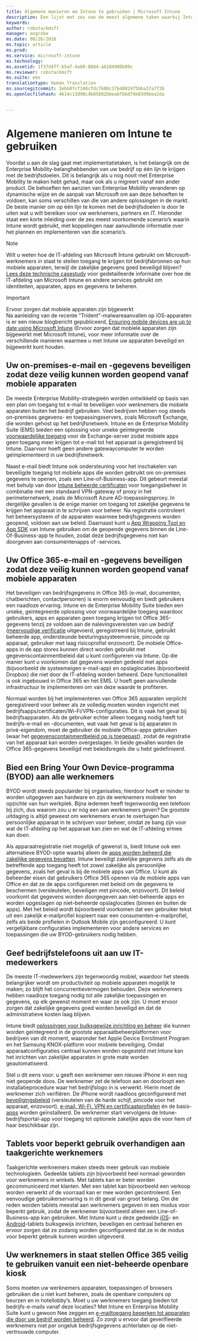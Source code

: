 ```yaml
---
title: Algemene manieren om Intune te gebruiken | Microsoft Intune
description: Een lijst met zes van de meest algemene taken waarbij Intune kan worden gebruikt
keywords: 
author: robstackmsft
manager: angrobe
ms.date: 08/26/2016
ms.topic: article
ms.prod: 
ms.service: microsoft-intune
ms.technology: 
ms.assetid: 1f37d4ff-b5a7-4a89-8884-a6184908b09c
ms.reviewer: robstackmsft
ms.suite: ems
translationtype: Human Translation
ms.sourcegitcommit: 2ebb8fcf348cfdc7600c37b40824f5bba37a7f36
ms.openlocfilehash: 4614c13d98c4b05882bbeabfbbd7de83d9bea2da


---
```


# Algemene manieren om Intune te gebruiken

Voordat u aan de slag gaat met implementatietaken, is het belangrijk om de Enterprise Mobility-belanghebbenden van uw bedrijf op één lijn te krijgen met de bedrijfsdoelen.  Dit is belangrijk als u nog nooit met Enterprise Mobility te maken hebt gehad, maar ook als u migreert vanaf een ander product.  De behoeften ten aanzien van Enterprise Mobility veranderen op dynamische wijze en de aanpak van Microsoft om aan deze behoeften te voldoen, kan soms verschillen van die van andere oplossingen in de markt.  De beste manier om op één lijn te komen met de bedrijfsdoelen is door te uiten wat u wilt bereiken voor uw werknemers, partners en IT.  Hieronder staat een korte inleiding over de zes meest voorkomende scenario’s waarin Intune wordt gebruikt, met koppelingen naar aanvullende informatie over het plannen en implementeren van die scenario’s.

>[!NOTE]
>Wilt u weten hoe de IT-afdeling van Microsoft Intune gebruikt om Microsoft-werknemers in staat te stellen toegang te krijgen tot bedrijfsbronnen op hun mobiele apparaten, terwijl de zakelijke gegevens goed beveiligd blijven? [Lees deze technische casestudy](https://www.microsoft.com/itshowcase/Article/Content/588) voor gedetailleerde informatie over hoe de IT-afdeling van Microsoft Intune en andere services gebruikt om identiteiten, apparaten, apps en gegevens te beheren.  

>[!IMPORTANT]
>Ervoor zorgen dat mobiele apparaten zijn bijgewerkt<br>
>Na aanleiding van de recente "Trident"-malwareaanvallen op iOS-apparaten is er een nieuw blogbericht gepubliceerd, [Ensuring mobile devices are up to date using Microsoft Intune](https://blogs.technet.microsoft.com/enterprisemobility/2016/08/26/ensuring-mobile-devices-are-up-to-date-using-microsoft-intune/) (Ervoor zorgen dat mobiele apparaten zijn bijgewerkt met Microsoft Intune), voor meer informatie over de verschillende manieren waarmee u met Intune uw apparaten beveiligd en bijgewerkt kunt houden.

## Uw on-premises-e-mail en -gegevens beveiligen zodat deze veilig kunnen worden geopend vanaf mobiele apparaten
De meeste Enterprise Mobility-strategieën worden ontwikkeld op basis van een plan om toegang tot e-mail te beveiligen voor werknemers die mobiele apparaten buiten het bedrijf gebruiken. Veel bedrijven hebben nog steeds on-premises gegevens- en toepassingsservers, zoals Microsoft Exchange, die worden gehost op het bedrijfsnetwerk. Intune en de Enterprise Mobility Suite (EMS) bieden een oplossing voor unieke geïntegreerde [voorwaardelijke toegang](/intune/deploy-use/restrict-access-to-email-and-o365-services-with-microsoft-intune) voor de Exchange-server zodat mobiele apps geen toegang meer krijgen tot e-mail tot het apparaat is geregistreerd bij Intune. Daarvoor hoeft geen andere gatewaycomputer te worden geïmplementeerd in uw bedrijfsnetwerk.

Naast e-mail biedt Intune ook ondersteuning voor het inschakelen van beveiligde toegang tot mobiele apps die worden gebruikt om on-premises gegevens te openen, zoals een Line-of-Business-app.  Dit gebeurt meestal met behulp van door [Intune beheerde certificaten](/intune/deploy-use/secure-resource-access-with-certificate-profiles) voor toegangsbeheer in combinatie met een standaard VPN-gateway of proxy in het perimeternetwerk, zoals de Microsoft Azure AD-toepassingsproxy.  In dergelijke gevallen is de enige manier om toegang tot zakelijke gegevens te krijgen het apparaat in te schrijven voor beheer.  Na registratie controleert het beheersysteem of de apparaten waarmee bedrijfsgegevens worden geopend, voldoen aan uw beleid.  Daarnaast kunt u [App Wrapping Tool en App SDK](/intune/deploy-use/decide-how-to-prepare-apps-for-mobile-application-management-with-microsoft-intune) van Intune gebruiken om de geopende gegevens binnen de Line-Of-Business-app te houden, zodat deze bedrijfsgegevens niet kan doorgeven aan consumentenapps of -services.

<!-- Learn more about how to plan and deploy Intune to help secure on-premises email and data. -->

## Uw Office 365-e-mail en -gegevens beveiligen zodat deze veilig kunnen worden geopend vanaf mobiele apparaten
Het beveiligen van bedrijfsgegevens in Office 365 (e-mail, documenten, chatberichten, contactpersonen) is enorm eenvoudig en biedt gebruikers een naadloze ervaring. Intune en de Enterprise Mobility Suite bieden een unieke, geïntegreerde oplossing voor voorwaardelijke toegang waardoor gebruikers, apps en apparaten geen toegang krijgen tot Office 365-gegevens tenzij ze voldoen aan de nalevingsvereisten van uw bedrijf ([meervoudige verificatie](/intune/deploy-use/protect-windows-devices-with-multi-factor-authentication) uitgevoerd, geregistreerd bij Intune, gebruikt beheerde app, ondersteunde besturingssysteemversie, pincode op apparaat, gebruiker met laag risicoprofiel enzovoort). De mobiele Office-apps in de app stores kunnen direct worden gebruikt met gegevenscontainmentbeleid dat u kunt configureren via Intune. Op die manier kunt u voorkomen dat gegevens worden gedeeld met apps (bijvoorbeeld de systeemeigen e-mail-app) en opslaglocaties (bijvoorbeeld Dropbox) die niet door de IT-afdeling worden beheerd.  Deze functionaliteit is ook ingebouwd in Office 365 en het EMS.  U hoeft geen aanvullende infrastructuur te implementeren om van deze waarde te profiteren.

Normaal worden bij het implementeren van Office 365 apparaten verplicht geregistreerd voor beheer als ze volledig moeten worden ingericht met bedrijfsapps/certificaten/Wi-Fi/VPN-configuraties. Dit is vaak het geval bij bedrijfsapparaten.  Als de gebruiker echter alleen toegang nodig heeft tot bedrijfs-e-mail en -documenten, wat vaak het geval is bij apparaten in privé-eigendom, moet de gebruiker de mobiele Office-apps gebruiken (waar het [gegevenscontainmentbeleid op is toegepast](/intune/deploy-use/protect-apps-and-data-with-microsoft-intune)), zodat de registratie van het apparaat kan worden overgeslagen.  In beide gevallen worden de Office 365-gegevens beveiligd met beleidsregels die u hebt gedefinieerd.

<!-- Learn more about how to plan and deploy Intune to help secure Office 365 email and data. -->

## Bied een Bring Your Own Device-programma (BYOD) aan alle werknemers
BYOD wordt steeds populairder bij organisaties; hierdoor hoeft er minder te worden uitgegeven aan hardware en zijn de werknemers mobieler ten opzichte van hun werkplek. Bijna iedereen heeft tegenwoordig een telefoon bij zich, dus waarom zou u er nóg een aan werknemers geven? De grootste uitdaging is altijd geweest om werknemers ervan te overtuigen hun persoonlijke apparaat in te schrijven voor beheer, omdat ze bang zijn voor wat de IT-afdeling op het apparaat kan zien en wat de IT-afdeling ermee kan doen.  

Als apparaatregistratie niet mogelijk of gewenst is, biedt Intune ook een alternatieve BYOD-optie waarbij alleen de [apps worden beheerd die zakelijke gegevens bevatten](/intune/deploy-use/protect-apps-and-data-with-microsoft-intune).  Intune beveiligt zakelijke gegevens zelfs als de betreffende app toegang heeft tot zowel zakelijke als persoonlijke gegevens, zoals het geval is bij de mobiele apps van Office.  U kunt als beheerder eisen dat gebruikers Office 365 openen via de mobiele apps van Office en dat ze de apps configureren met beleid om de gegevens te beschermen (versleutelen, beveiligen met pincode, enzovoort).  Dit beleid voorkomt dat gegevens worden doorgegeven aan niet-beheerde apps en worden opgeslagen op niet-beheerde opslaglocaties (binnen én buiten de apps).  Met het beleid wordt bijvoorbeeld voorkomen dat een gebruiker tekst uit een zakelijk e-mailprofiel kopieert naar een consumenten-e-mailprofiel, zelfs als beide profielen in Outlook Mobile zijn geconfigureerd.  U kunt vergelijkbare configuraties implementeren voor andere services en toepassingen die uw BYOD-gebruikers nodig hebben.

<!-- Learn more about how to plan and deploy Intune to support BYOD.-->

## Geef bedrijfstelefoons uit aan uw IT-medewerkers
De meeste IT-medewerkers zijn tegenwoordig mobiel, waardoor het steeds belangrijker wordt om productiviteit op mobiele apparaten mogelijk te maken; zo blijft het concurrentievermogen behouden.  Deze werknemers hebben naadloze toegang nodig tot alle zakelijke toepassingen en gegevens, op elk gewenst moment en waar ze ook zijn.  U moet ervoor zorgen dat zakelijke gegevens goed worden beveiligd en dat de administratieve kosten laag blijven.  

Intune biedt [oplossingen voor bulksgewijze inrichting en beheer](/intune/deploy-use/manage-corporate-owned-devices) die kunnen worden geïntegreerd in de grootste apparaatbeheerplatformen voor bedrijven van dit moment, waaronder het Apple Device Enrollment Program en het Samsung KNOX-platform voor mobiele beveiliging.  Omdat apparaatconfiguraties centraal kunnen worden opgesteld met Intune kan het inrichten van zakelijke apparaten in grote mate worden geautomatiseerd.  

Stel u dit eens voor: u geeft een werknemer een nieuwe iPhone in een nog niet geopende doos. De werknemer zet de telefoon aan en doorloopt een installatieprocedure waar het bedrijfslogo in is verwerkt. Hierin moet de werknemer zich verifiëren. De iPhone wordt naadloos geconfigureerd met [beveiligingsbeleid](/intune/deploy-use/manage-settings-and-features-on-your-devices-with-microsoft-intune-policies) (versleutelen van de harde schijf, pincode voor het apparaat, enzovoort), [e-mail, Wi-Fi, VPN en certificaatprofielen](/intune/deploy-use/enable-access-to-company-resources-with-microsoft-intune) én de basis-[apps](/intune/deploy-use/add-apps) worden geïnstalleerd. De werknemer start vervolgens de Intune-bedrijfsportal-app voor toegang tot optionele zakelijke apps die voor hem of haar beschikbaar zijn.

<!-- Learn more about how to plan and deploy Intune to support corporate owned devices. -->

## Tablets voor beperkt gebruik overhandigen aan taakgerichte werknemers
Taakgerichte werknemers maken steeds meer gebruik van mobiele technologieën.  Gedeelde tablets zijn bijvoorbeeld heel normaal geworden voor werknemers in winkels.  Met tablets kan er beter worden gecommuniceerd met klanten. Met een tablet kan bijvoorbeeld een verkoop worden verwerkt of de voorraad kan er mee worden gecontroleerd.  Een eenvoudige gebruikerservaring is in dit geval van groot belang.  Om die reden worden tablets meestal aan werknemers gegeven in een modus voor beperkt gebruik, zodat de werknemer bijvoorbeeld alleen een Line-of-Business-app kan gebruiken.  Met Intune kunt u deze gedeelde [iOS](/intune/deploy-use/ios-policy-settings-in-microsoft-intune#general-configuration-policy-settings)- en [Android](/intune/deploy-use/android-policy-settings-in-microsoft-intune#general-configuration-policy)-tablets bulksgewijs inrichten, beveiligen en centraal beheren en ervoor zorgen dat ze zodanig worden geconfigureerd dat ze in de modus voor beperkt gebruik kunnen worden uitgevoerd.

<!-- Learn more about how to plan and deploy Intune to support shared tablets. -->

## Uw werknemers in staat stellen Office 365 veilig te gebruiken vanuit een niet-beheerde openbare kiosk
Soms moeten uw werknemers apparaten, toepassingen of browsers gebruiken die u niet kunt beheren, zoals de openbare computers op beurzen en in hotellobby’s. Moet u uw werknemers toegang bieden tot bedrijfs-e-mails vanaf deze locaties? Met Intune en Enterprise Mobility Suite <!--you have choices. The--> kunt u gewoon Nee zeggen en [e-mailtoegang beperken tot apparaten die door uw bedrijf worden beheerd](/intune/deploy-use/restrict-access-to-email-and-o365-services-with-microsoft-intune).  <!-- Alternatively, you can choose to allow limited access to these untrusted computers by requiring multi-factor authentication and only allowing browser access (Outlook Web Access) in a mode where files cannot be downloaded (e.g. email attachments).-->  Zo zorgt u ervoor dat geverifieerde werknemers niet per ongeluk bedrijfsgegevens achterlaten op de niet-vertrouwde computer.

<!-- Learn more about how to plan and deploy Intune to support kiosks. -->



<!--HONumber=Sep16_HO1-->



